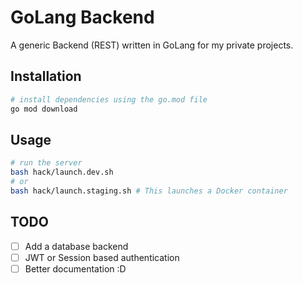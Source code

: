 # GoLang Backend

A generic Backend (REST) written in GoLang for my private projects.

## Installation

```bash
# install dependencies using the go.mod file
go mod download
```

## Usage

```bash
# run the server
bash hack/launch.dev.sh
# or
bash hack/launch.staging.sh # This launches a Docker container
```

## TODO

- [ ] Add a database backend
- [ ] JWT or Session based authentication
- [ ] Better documentation :D
